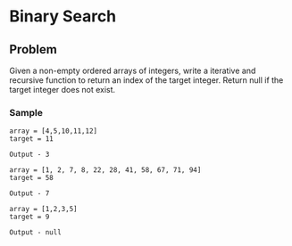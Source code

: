 # Binary Search

## Problem
Given a non-empty ordered arrays of integers, write a iterative and recursive function to return an index of the target integer. Return null if the target integer does not exist.

### Sample
```
array = [4,5,10,11,12]
target = 11

Output - 3

array = [1, 2, 7, 8, 22, 28, 41, 58, 67, 71, 94]
target = 58

Output - 7

array = [1,2,3,5]
target = 9

Output - null
```